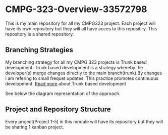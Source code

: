 # CMPG-323-Overview-33572798
This is my main repository for all my CMPG323 project.
Each project will have its own repository but they will all have acces to this repositiry. This repository is a shared repository.

## Branching Strategies
My branching strategy for all my CMPG 323 projects is Trunk based development. Trunk based development is a strategy whereby the developer(s) merge changes directly to the main branch(trunk).By changes I am refering to small frequet updates. This practice promotes continuous development.
<a href = "https://trunkbaseddevelopment.com/">Read more<a/> about  Trunk based development

See below the diagram representation of the approach.


## Project and Repository Structure
Every project(Project 1-5) in this module  will have its repository but they will be sharing 1 kanban project. 
